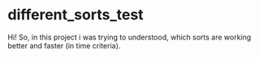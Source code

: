 # different_sorts_test
Hi!
So, in this project i was trying to understood, which sorts are working better and faster (in time criteria).
